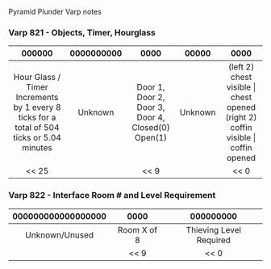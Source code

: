 Pyramid Plunder Varp notes

### Varp 821 - Objects, Timer, Hourglass

| 000000                                                                                    | 0000000000 | 0000                                              | 00000   | 0000                                                                             |
|:-----------------------------------------------------------------------------------------:|:----------:|:-------------------------------------------------:|:-------:|:--------------------------------------------------------------------------------:|
| Hour Glass / Timer Increments by 1 every 8 ticks for a total of 504 ticks or 5.04 minutes | Unknown    | Door 1, Door 2, Door 3, Door 4, Closed(0) Open(1) | Unknown | (left 2) chest visible \| chest opened (right 2) coffin visible \| coffin opened |
| << 25                                                                                     |            | << 9                                              |         | << 0                                                                             |

### Varp 822 - Interface Room # and Level Requirement

| 000000000000000000 | 0000        | 000000000               |
|:------------------:|:-----------:|:-----------------------:|
| Unknown/Unused     | Room X of 8 | Thieving Level Required |
|                    | << 9        | << 0                    |


